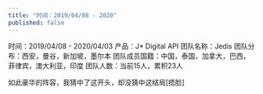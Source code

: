 ```yaml
---
title: "时间：2019/04/08 - 2020"
published: false
---
```

时间：2019/04/08 - 2020/04/03
产品：J* Digital API
团队名称：Jedis
团队分布：西安，曼谷，新加坡，墨尔本
团队成员国籍：中国，泰国，加拿大，巴西，菲律宾，澳大利亚，印度
团队人数：当前15人，累积23人

如此豪华的阵容，我猜中了这开头，却没猜中这结局[捂脸]


